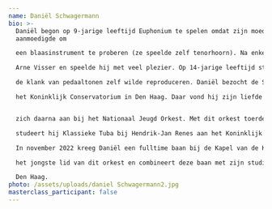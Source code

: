```yaml
---
name: Daniël Schwagermann
bio: >-
  Daniël begon op 9-jarige leeftijd Euphonium te spelen omdat zijn moeder hem
  aanmoedigde om

  een blaasinstrument te proberen (ze speelde zelf tenorhoorn). Na enkele jaren werd hij leerling van

  Arne Visser en speelde hij met veel plezier. Op 14-jarige leeftijd stapte hij over op tuba omdat hij

  de klank van pedaaltonen zelf wilde reproduceren. Daniël bezocht de School voor Jong Talent ven

  het Koninklijk Conservatorium in Den Haag. Daar vond hij zijn liefde voor het instrument en sloot


  zich daarna aan bij het Nationaal Jeugd Orkest. Met dit orkest toerde hij door Europa. Sinds 2020

  studeert hij Klassieke Tuba bij Hendrik-Jan Renes aan het Koninklijk Conservatorium in Den Haag.

  In november 2022 kreeg Daniël een fulltime baan bij de Kapel van de Koninklijke Landmacht. Hij is

  het jongste lid van dit orkest en combineert deze baan met zijn studie aan het conservatorium in

  Den Haag.
photo: /assets/uploads/daniel Schwagermann2.jpg
masterclass_participant: false
---
```

